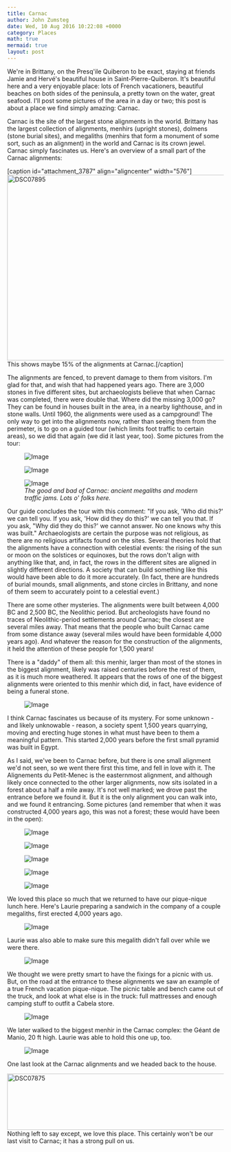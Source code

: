 ```yaml
---
title: Carnac
author: John Zumsteg
date: Wed, 10 Aug 2016 10:22:08 +0000
category: Places
math: true
mermaid: true
layout: post
---
```

We're in Brittany, on the Presq'ile Quiberon to be exact, staying at friends Jamie and Hervé's beautiful house in Saint-Pierre-Quiberon. It's beautiful here and a very enjoyable place: lots of French vacationers, beautiful beaches on both sides of the peninsula, a pretty town on the water, great seafood. I'll post some pictures of the area in a day or two; this post is about a place we find simply amazing: Carnac.

Carnac is the site of the largest stone alignments in the world. Brittany has the largest collection of alignments, menhirs (upright stones), dolmens (stone burial sites), and megaliths (menhirs that form a monument of some sort, such as an alignment) in the world and Carnac is its crown jewel. Carnac simply fascinates us. Here's an overview of a small part of the Carnac alignments:

[caption id="attachment_3787" align="aligncenter" width="576"]<img class="wp-image-3787 size-full" src="http:/assets/images/2016/08/DSC07895.jpg" alt="DSC07895" width="576" height="432" /> This shows maybe 15% of the alignments at Carnac.[/caption]

The alignments are fenced, to prevent damage to them from visitors. I'm glad for that, and wish that had happened years ago. There are 3,000 stones in five different sites, but archaeologists believe that when Carnac was completed, there were double that. Where did the missing 3,000 go? They can be found in houses built in the area, in a nearby lighthouse, and in stone walls. Until 1960, the alignments were used as a campground! The only way to get into the alignments now, rather than seeing them from the perimeter, is to go on a guided tour (which limits foot traffic to certain areas), so we did that again (we did it last year, too). Some pictures from the tour:

<figure>
	<img src="{{"/assets/images/2016/08/DSC07876.jpg" | prepend: site.baseurl | prepend: site.url }}" alt="Image" />
	<figcaption></figcaption>
</figure>

 <a href="http://zumsteg.us/?attachment_id=3780" rel="attachment wp-att-3780">
</a> <figure>
	<img src="{{"/assets/images/2016/08/DSC07872.jpg" | prepend: site.baseurl | prepend: site.url }}" alt="Image" />
	<figcaption></figcaption>
</figure>



<figure>
	<img src="{{"/assets/images/2016/08/DSC07882.jpg" | prepend: site.baseurl | prepend: site.url }}" alt="Image" />
	<figcaption><em>The good and bad of Carnac: ancient megaliths and modern traffic jams. Lots o' folks here.</em></figcaption>
</figure>



Our guide concludes the tour with this comment: "If you ask, 'Who did this?' we can tell you. If you ask, 'How did they do this?' we can tell you that. If you ask, "Why did they do this?' we cannot answer. No one knows why this was built." Archaeologists are certain the purpose was not religious, as there are no religious artifacts found on the sites. Several theories hold that the alignments have a connection with celestial events: the rising of the sun or moon on the solstices or equinoxes, but the rows don't align with anything like that, and, in fact, the rows in the different sites are aligned in slightly different directions. A society that can build something like this would have been able to do it more accurately. (In fact, there are hundreds of burial mounds, small alignments, and stone circles in Brittany, and none of them seem to accurately point to a celestial event.)

There are some other mysteries. The alignments were built between 4,000 BC and 2,500 BC, the Neolithic period. But archeologists have found no traces of Neolithic-period settlements around Carnac; the closest are several miles away. That means that the people who built Carnac came from some distance away (several miles would have been formidable 4,000 years ago). And whatever the reason for the construction of the alignments, it held the attention of these people for 1,500 years!

There is a "daddy" of them all: this menhir, larger than most of the stones in the biggest alignment, likely was raised centuries before the rest of them, as it is much more weathered. It appears that the rows of one of the biggest alignments were oriented to this menhir which did, in fact, have evidence of being a funeral stone.

<figure>
	<img src="{{"/assets/images/2016/08/DSC07887.jpg" | prepend: site.baseurl | prepend: site.url }}" alt="Image" />
	<figcaption></figcaption>
</figure>



I think Carnac fascinates us because of its mystery. For some unknown - and likely unknowable - reason, a society spent 1,500 years quarrying, moving and erecting huge stones in what must have been to them a meaningful pattern. This started 2,000 years before the first small pyramid was built in Egypt.

As I said, we've been to Carnac before, but there is one small alignment we'd not seen, so we went there first this time, and fell in love with it. The Alignements du Petit-Menec is the easternmost alignment, and although likely once connected to the other larger alignments, now sits isolated in a forest about a half a mile away. It's not well marked; we drove past the entrance before we found it. But it is the only alignment you can walk into, and we found it entrancing. Some pictures (and remember that when it was constructed 4,000 years ago, this was not a forest; these would have been in the open):

<figure>
	<img src="{{"/assets/images/2016/08/DSC07867.jpg" | prepend: site.baseurl | prepend: site.url }}" alt="Image" />
	<figcaption></figcaption>
</figure>



<figure>
	<img src="{{"/assets/images/2016/08/DSC07851.jpg" | prepend: site.baseurl | prepend: site.url }}" alt="Image" />
	<figcaption></figcaption>
</figure>

 <figure>
	<img src="{{"/assets/images/2016/08/DSC07863.jpg" | prepend: site.baseurl | prepend: site.url }}" alt="Image" />
	<figcaption></figcaption>
</figure>

 <figure>
	<img src="{{"/assets/images/2016/08/DSC07840.jpg" | prepend: site.baseurl | prepend: site.url }}" alt="Image" />
	<figcaption></figcaption>
</figure>

 <figure>
	<img src="{{"/assets/images/2016/08/DSC07838.jpg" | prepend: site.baseurl | prepend: site.url }}" alt="Image" />
	<figcaption></figcaption>
</figure>



We loved this place so much that we returned to have our pique-nique lunch here. Here's Laurie preparing a sandwich in the company of a couple megaliths, first erected 4,000 years ago.

<figure>
	<img src="{{"/assets/images/2016/08/DSC07908.jpg" | prepend: site.baseurl | prepend: site.url }}" alt="Image" />
	<figcaption></figcaption>
</figure>



Laurie was also able to make sure this megalith didn't fall over while we were there.

<figure>
	<img src="{{"/assets/images/2016/08/DSC07866.jpg" | prepend: site.baseurl | prepend: site.url }}" alt="Image" />
	<figcaption></figcaption>
</figure>



We thought we were pretty smart to have the fixings for a picnic with us. But, on the road at the entrance to these alignments we saw an example of a true French vacation pique-nique. The picnic table and bench came out of the truck, and look at what else is in the truck: full mattresses and enough camping stuff to outfit a Cabela store.

<figure>
	<img src="{{"/assets/images/2016/08/DSC07904.jpg" | prepend: site.baseurl | prepend: site.url }}" alt="Image" />
	<figcaption></figcaption>
</figure>



We later walked to the biggest menhir in the Carnac complex: the Géant de Manio, 20 ft high. Laurie was able to hold this one up, too.

<figure>
	<img src="{{"/assets/images/2016/08/DSC07880.jpg" | prepend: site.baseurl | prepend: site.url }}" alt="Image" />
	<figcaption></figcaption>
</figure>



One last look at the Carnac alignments and we headed back to the house.

<img class="aligncenter size-full wp-image-3780" src="http:/assets/images/2016/08/DSC07875.jpg" alt="DSC07875" width="576" height="131" />Nothing left to say except, we love this place. This certainly won't be our last visit to Carnac; it has a strong pull on us.

